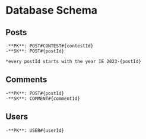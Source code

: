 # Database Schema

## Posts
    -**PK**: POST#CONTEST#{contestId}
    -**SK**: POST#{postId}

    *every postId starts with the year IE 2023-{postId}

## Comments
    -**PK**: POST#{postId}
    -**SK**: COMMENT#{commentId}

## Users
    -**PK**: USER#{userId}

